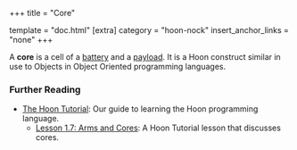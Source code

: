 +++
title = "Core"

template = "doc.html"
[extra]
category = "hoon-nock"
insert_anchor_links = "none"
+++

A **core** is a cell of a [battery](../battery) and a [payload](../payload). It is a Hoon construct similar in use to Objects in Object Oriented programming languages.

### Further Reading

- [The Hoon Tutorial](@/docs/tutorials/hoon/hoon-school/_index.md): Our guide to learning the Hoon programming language.
  - [Lesson 1.7: Arms and Cores](@/docs/tutorials/hoon/hoon-school/arms-and-cores.md): A Hoon Tutorial lesson that discusses cores.
